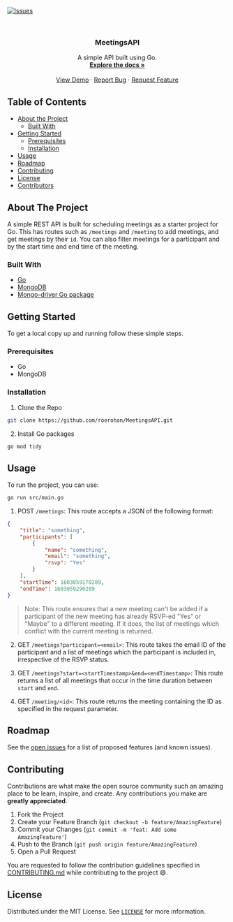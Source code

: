 [![Issues][issues-shield]][issues-url]

<!-- PROJECT LOGO -->
<br />
<p align="center">
  <!-- <a href="https://github.com/roerohan/MeetingsAPI">
    <img src="https://project-logo.png" alt="Logo" width="80">
  </a> -->

  <h3 align="center">MeetingsAPI</h3>

  <p align="center">
    A simple API built using Go.
    <br />
    <a href="https://github.com/roerohan/MeetingsAPI"><strong>Explore the docs »</strong></a>
    <br />
    <br />
    <a href="https://github.com/roerohan/MeetingsAPI">View Demo</a>
    ·
    <a href="https://github.com/roerohan/MeetingsAPI/issues">Report Bug</a>
    ·
    <a href="https://github.com/roerohan/MeetingsAPI/issues">Request Feature</a>
  </p>
</p>



<!-- TABLE OF CONTENTS -->
## Table of Contents

* [About the Project](#about-the-project)
  * [Built With](#built-with)
* [Getting Started](#getting-started)
  * [Prerequisites](#prerequisites)
  * [Installation](#installation)
* [Usage](#usage)
* [Roadmap](#roadmap)
* [Contributing](#contributing)
* [License](#license)
* [Contributors](#contributors-)



<!-- ABOUT THE PROJECT -->
## About The Project

A simple REST API is built for scheduling meetings as a starter project for Go. This has routes such as `/meetings` and `/meeting` to add meetings, and get meetings by their `id`. You can also filter meetings for a participant and by the start time and end time of the meeting.


### Built With

* [Go](https://golang.org/)
* [MongoDB](https://www.mongodb.com/)
* [Mongo-driver Go package](https://github.com/mongodb/mongo-go-driver)



<!-- GETTING STARTED -->
## Getting Started

To get a local copy up and running follow these simple steps.

### Prerequisites

- Go
- MongoDB

### Installation
 
1. Clone the Repo
```sh
git clone https://github.com/roerohan/MeetingsAPI.git
```
2. Install Go packages
```sh
go mod tidy
```



<!-- USAGE EXAMPLES -->
## Usage

To run the project, you can use:

```sh
go run src/main.go
```

1. POST `/meetings`: This route accepts a JSON of the following format:

```json
{
    "title": "something",
    "participants": [
        {
            "name": "something",
            "email": "something",
            "rsvp": "Yes"
        }
    ],
    "startTime": 1603059170289,
    "endTime": 1603059290289
}
```
> Note: This route ensures that a new meeting can't be added if a participant of the new meeting has already RSVP-ed "Yes" or "Maybe" to a different meeting. If it does, the list of meetings which conflict with the current meeting is returned.

2. GET `/meetings?participant=<email>`: This route takes the email ID of the participant and a list of meetings which the participant is included in, irrespective of the RSVP status.

3. GET `/meetings?start=<startTimestamp>&end=<endTimestamp>`: This route returns a list of all meetings that occur in the time duration between `start` and `end`.

4. GET `/meeting/<id>`: This route returns the meeting containing the ID as specified in the request parameter.


<!-- ROADMAP -->
## Roadmap

See the [open issues](https://github.com/roerohan/MeetingsAPI/issues) for a list of proposed features (and known issues).



<!-- CONTRIBUTING -->
## Contributing

Contributions are what make the open source community such an amazing place to be learn, inspire, and create. Any contributions you make are **greatly appreciated**.

1. Fork the Project
2. Create your Feature Branch (`git checkout -b feature/AmazingFeature`)
3. Commit your Changes (`git commit -m 'feat: Add some AmazingFeature'`)
4. Push to the Branch (`git push origin feature/AmazingFeature`)
5. Open a Pull Request

You are requested to follow the contribution guidelines specified in [CONTRIBUTING.md](./CONTRIBUTING.md) while contributing to the project :smile:.

<!-- LICENSE -->
## License

Distributed under the MIT License. See [`LICENSE`](./LICENSE) for more information.




<!-- MARKDOWN LINKS & IMAGES -->
<!-- https://www.markdownguide.org/basic-syntax/#reference-style-links -->
[roerohan-url]: https://roerohan.github.io
[issues-shield]: https://img.shields.io/github/issues/othneildrew/Best-README-Template.svg?style=flat-square
[issues-url]: https://github.com/roerohan/MeetingsAPI/issues
